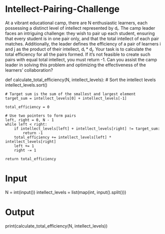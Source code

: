 # Intellect-Pairing-Challenge

At a vibrant educational camp, there are N enthusiastic learners, each possessing a distinct level of intellect represented by dᵢ. The camp leader faces an intriguing challenge: they wish to pair up each student, ensuring that every student is in one pair only, and that the total intellect of each pair matches. Additionally, the leader defines the efficiency of a pair of learners i and j as the product of their intellect, dᵢ * dⱼ. Your task is to calculate the total efficiency for all the pairs formed. If it’s not feasible to create such pairs with equal total intellect, you must return -1. Can you assist the camp leader in solving this problem and optimizing the effectiveness of the learners’ collaboration?

def calculate_total_efficiency(N, intellect_levels):
    # Sort the intellect levels
    intellect_levels.sort()
    
    # Target sum is the sum of the smallest and largest element
    target_sum = intellect_levels[0] + intellect_levels[-1]
    
    total_efficiency = 0
    
    # Use two pointers to form pairs
    left, right = 0, N - 1
    while left < right:
        if intellect_levels[left] + intellect_levels[right] != target_sum:
            return -1
        total_efficiency += intellect_levels[left] * intellect_levels[right]
        left += 1
        right -= 1
    
    return total_efficiency

# Input
N = int(input())
intellect_levels = list(map(int, input().split()))

# Output
print(calculate_total_efficiency(N, intellect_levels))
